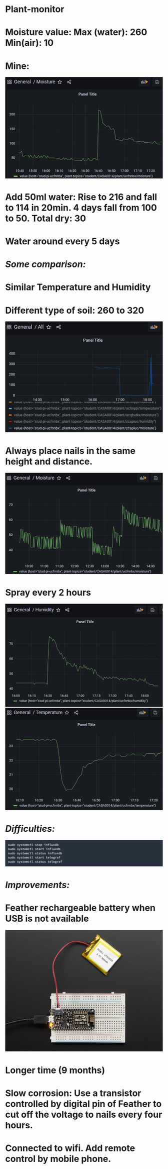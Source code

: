 # Plant-monitor
Moisture value: Max (water): 260  Min(air): 10
=
Mine:
=
![image](https://github.com/ucfnnbx/Plant-monitor/blob/main/moisture1.jpg)

Add 50ml water: Rise to 216 and fall to 114 in 20min. 4 days fall from 100 to 50. Total dry: 30
=
Water around every 5 days
=

*Some comparison:*
=
Similar Temperature and Humidity
=

Different type of soil: 260 to 320
=
![image](https://github.com/ucfnnbx/Plant-monitor/blob/main/Hanpu.jpg)

Always place nails in the same height and distance. 
=
![image](https://github.com/ucfnnbx/Plant-monitor/blob/main/moisture2.jpg)

Spray every 2 hours
=
![image](https://github.com/ucfnnbx/Plant-monitor/blob/main/1.jpg)
![image](https://github.com/ucfnnbx/Plant-monitor/blob/main/temperature.jpg)

*Difficulties:*
=
![image](https://github.com/ucfnnbx/Plant-monitor/blob/main/code.jpg)

*Improvements:*
=
Feather rechargeable battery when USB is not available
=
![image](https://github.com/ucfnnbx/Plant-monitor/blob/main/battery.jpg)

Longer time (9 months)
=
Slow corrosion: Use a transistor controlled by digital pin of Feather to cut off the voltage to nails every four hours.
=
Connected to wifi. Add remote control by mobile phone.
=

